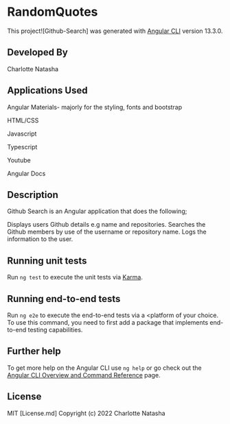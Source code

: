 # RandomQuotes

This project![Github-Search] was generated with [Angular CLI](https://github.com/angular/angular-cli) version 13.3.0.



## Developed By

Charlotte Natasha


## Applications Used

Angular Materials- majorly for the styling, fonts and bootstrap 

HTML/CSS

Javascript

Typescript

Youtube

Angular Docs

## Description
Github Search is an Angular application that does the following;

Displays users Github details e.g name and repositories.
Searches the Github members by use of the username or repository name.
Logs the information to the user.

## Running unit tests

Run `ng test` to execute the unit tests via [Karma](https://karma-runner.github.io).

## Running end-to-end tests

Run `ng e2e` to execute the end-to-end tests via a <platform of your choice. To use this command, you need to first add a package that implements end-to-end testing capabilities.

## Further help

To get more help on the Angular CLI use `ng help` or go check out the [Angular CLI Overview and Command Reference](https://angular.io/cli) page.

## License

MIT [License.md] 
Copyright (c) 2022 Charlotte Natasha


